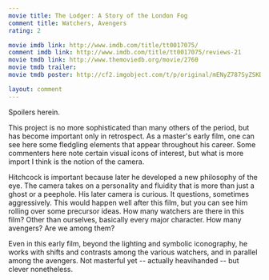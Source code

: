 ```yaml
---
movie title: The Lodger: A Story of the London Fog
comment title: Watchers, Avengers
rating: 2

movie imdb link: http://www.imdb.com/title/tt0017075/
comment imdb link: http://www.imdb.com/title/tt0017075/reviews-21
movie tmdb link: http://www.themoviedb.org/movie/2760
movie tmdb trailer: 
movie tmdb poster: http://cf2.imgobject.com/t/p/original/mENyZ787SyZSKD4gAPoOgMI8sVW.jpg

layout: comment
---
```


Spoilers herein.

This project is no more sophisticated than many others of the period, but has become important only in retrospect. As a master's early film, one can see here some fledgling elements that appear throughout his career. Some commenters here note certain visual icons of interest, but what is more import I think is the notion of the camera.

Hitchcock is important because later he developed a new philosophy of the eye. The camera takes on a personality and fluidity that is more than just a ghost or a peephole. His later camera is curious. It questions, sometimes aggressively. This would happen well after this film, but you can see him rolling over some precursor ideas. How many watchers are there in this film? Other than ourselves, basically every major character. How many avengers? Are we among them?

Even in this early film, beyond the lighting and symbolic iconography, he works with shifts and contrasts among the various watchers, and in parallel among the avengers. Not masterful yet -- actually heavihanded -- but clever nonetheless.